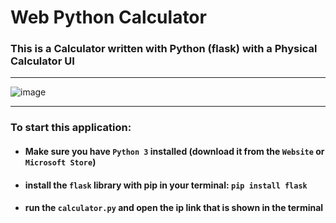 # Web Python Calculator

### This is a Calculator written with Python (flask) with a Physical Calculator UI
__________________________________________________________________________________________________
![image](https://github.com/SpecialSpicy/Web-Calculator/assets/120993360/0083b8dd-0fed-4b22-ae93-46c82512e5d9)
__________________________________________________________________________________________________
### To start this application:
- #### Make sure you have ``Python 3`` installed (download it from the ``Website`` or ``Microsoft Store``)
- #### install the ``flask`` library with pip in your terminal: ``pip install flask``
- #### run the ``calculator.py`` and open the ip link that is shown in the terminal


